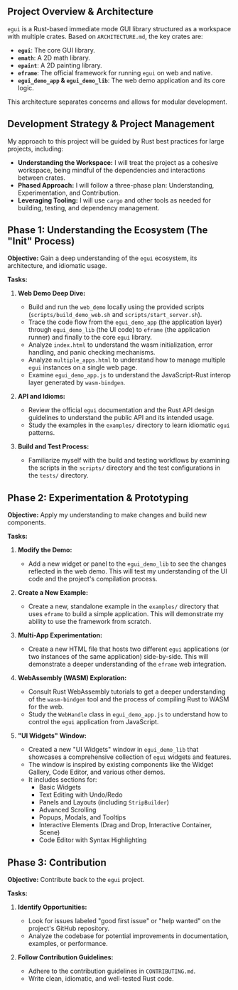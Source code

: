 
## Project Overview & Architecture

`egui` is a Rust-based immediate mode GUI library structured as a workspace with multiple crates. Based on `ARCHITECTURE.md`, the key crates are:

*   **`egui`**: The core GUI library.
*   **`emath`**: A 2D math library.
*   **`epaint`**: A 2D painting library.
*   **`eframe`**: The official framework for running `egui` on web and native.
*   **`egui_demo_app` & `egui_demo_lib`**: The web demo application and its core logic.

This architecture separates concerns and allows for modular development.

## Development Strategy & Project Management

My approach to this project will be guided by Rust best practices for large projects, including:

*   **Understanding the Workspace:** I will treat the project as a cohesive workspace, being mindful of the dependencies and interactions between crates.
*   **Phased Approach:** I will follow a three-phase plan: Understanding, Experimentation, and Contribution.
*   **Leveraging Tooling:** I will use `cargo` and other tools as needed for building, testing, and dependency management.

## Phase 1: Understanding the Ecosystem (The "Init" Process)

**Objective:** Gain a deep understanding of the `egui` ecosystem, its architecture, and idiomatic usage.

**Tasks:**

1.  **Web Demo Deep Dive:**
    *   Build and run the `web_demo` locally using the provided scripts (`scripts/build_demo_web.sh` and `scripts/start_server.sh`).
    *   Trace the code flow from the `egui_demo_app` (the application layer) through `egui_demo_lib` (the UI code) to `eframe` (the application runner) and finally to the core `egui` library.
    *   Analyze `index.html` to understand the wasm initialization, error handling, and panic checking mechanisms.
    *   Analyze `multiple_apps.html` to understand how to manage multiple `egui` instances on a single web page.
    *   Examine `egui_demo_app.js` to understand the JavaScript-Rust interop layer generated by `wasm-bindgen`.

2.  **API and Idioms:**
    *   Review the official `egui` documentation and the Rust API design guidelines to understand the public API and its intended usage.
    *   Study the examples in the `examples/` directory to learn idiomatic `egui` patterns.

3.  **Build and Test Process:**
    *   Familiarize myself with the build and testing workflows by examining the scripts in the `scripts/` directory and the test configurations in the `tests/` directory.

## Phase 2: Experimentation & Prototyping

**Objective:** Apply my understanding to make changes and build new components.

**Tasks:**

1.  **Modify the Demo:**
    *   Add a new widget or panel to the `egui_demo_lib` to see the changes reflected in the web demo. This will test my understanding of the UI code and the project's compilation process.

2.  **Create a New Example:**
    *   Create a new, standalone example in the `examples/` directory that uses `eframe` to build a simple application. This will demonstrate my ability to use the framework from scratch.

3.  **Multi-App Experimentation:**
    *   Create a new HTML file that hosts two different `egui` applications (or two instances of the same application) side-by-side. This will demonstrate a deeper understanding of the `eframe` web integration.

4.  **WebAssembly (WASM) Exploration:**
    *   Consult Rust WebAssembly tutorials to get a deeper understanding of the `wasm-bindgen` tool and the process of compiling Rust to WASM for the web.
    *   Study the `WebHandle` class in `egui_demo_app.js` to understand how to control the `egui` application from JavaScript.

5.  **"UI Widgets" Window:**
    *   Created a new "UI Widgets" window in `egui_demo_lib` that showcases a comprehensive collection of `egui` widgets and features.
    *   The window is inspired by existing components like the Widget Gallery, Code Editor, and various other demos.
    *   It includes sections for:
        *   Basic Widgets
        *   Text Editing with Undo/Redo
        *   Panels and Layouts (including `StripBuilder`)
        *   Advanced Scrolling
        *   Popups, Modals, and Tooltips
        *   Interactive Elements (Drag and Drop, Interactive Container, Scene)
        *   Code Editor with Syntax Highlighting

## Phase 3: Contribution

**Objective:** Contribute back to the `egui` project.

**Tasks:**

1.  **Identify Opportunities:**
    *   Look for issues labeled "good first issue" or "help wanted" on the project's GitHub repository.
    *   Analyze the codebase for potential improvements in documentation, examples, or performance.

2.  **Follow Contribution Guidelines:**
    *   Adhere to the contribution guidelines in `CONTRIBUTING.md`.
    *   Write clean, idiomatic, and well-tested Rust code.
